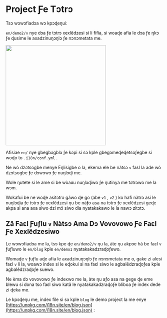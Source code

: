# Project Ƒe Tɔtrɔ

Tsɔ wɔwɔfiadɔa wɔ kpɔɖeŋui:

`en/demo2/v` nye dɔa ƒe tɔtrɔ xexlẽdzesi si li fifia, si woaɖe afia le dɔa ƒe ŋkɔ ƒe ɖusime le axadzinuŋɔŋlɔ ƒe nɔnɔmetata me.

<img src="https://p.3ti.site/1721290486.avif" width="320px">

Afisiae `en/` nye gbegbɔgblɔ ƒe kɔpi si sɔ kple gbegɔmeɖeɖetsoƒegbe si woɖo to `.i18n/conf.yml` .

Ne wò dzɔtsogbe menye Eŋlisigbe o la, ekema ele be nàtsɔ `v` faɛl la ade wò dzɔtsogbe ƒe dɔwɔwɔ ƒe nuŋlɔɖi me.

Wole ŋutete si le ame si be wòaʋu nuŋlɔɖiwo ƒe ŋutinya me tɔtrɔwo me la wɔm.

Wokafui be ne woɖe asitɔtrɔ gãwo ɖe go (abe `v1` , `v2` ) ko hafi nàtrɔ asi le nuŋlɔɖia ƒe tɔtrɔ ƒe xexlẽdzesi ŋu be nàƒo asa na tɔtrɔ ƒe xexlẽdzesi geɖe akpa si ana axa siwo dzi mɔ̃ siwo dia nyatakakawo le la nawɔ zitɔtɔ.

## Zã Faɛl Ƒuƒlu `v` Nàtsɔ Ama Dɔ Vovovowo Ƒe Faɛl Ƒe Xexlẽdzesiwo

Le wɔwɔfiadɔa me la, tsɔ kpe ɖe `en/demo2/v` ŋu la, àte ŋu akpɔe hã be faɛl `v` ƒuƒluwo le `en/blog` kple `en/demo1` nyatakakadzraɖoƒewo.

Womaɖe `v` ƒuƒlu aɖe afia le axadzinuŋɔŋlɔ ƒe nɔnɔmetata me o, gake zi alesi faɛl `v` li la, woawɔ index si le eɖokui si na faɛl siwo le agbalẽdzraɖoƒea kple agbalẽdzraɖoƒe suewo.

Ne èma dɔ vovovowo ƒe indexwo me la, àte ŋu aƒo asa na gege ɖe eme blewu si dona tso faɛl siwo katã le nyatakakadzraɖoƒe bliboa ƒe index dede zi ɖeka me.

Le kpɔɖeŋu me, index file si sɔ kple `blog` le demo project la me enye [https://unpkg.com/i18n.site/en/blog.json](https://unpkg.com/i18n.site/en/blog.json) :